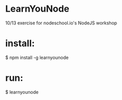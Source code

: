 # LearnYouNode
10/13 exercise for nodeschool.io's NodeJS workshop

# install:
$ npm install -g learnyounode

# run:
$ learnyounode
